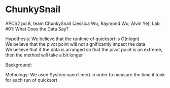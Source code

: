 # ChunkySnail
APCS2 pd 8, team ChunkySnail (Jessica Wu, Raymond Wu, Alvin Ye), Lab #01: What Does the Data Say?

Hypothesis: We believe that the runtime of quicksort is O(nlogn) <br>
			We believe that the pivot point will not significantly impact the data <br>
			We believe that if the data is arranged so that the pivot point is an extreme, then the method will take a bit longer

Background:

Methology: We used System.nanoTime() in order to measure the time it took for each run of quicksort
